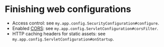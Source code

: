 # Finishing web configurations
- Access control: see `my.app.config.SecurityConfiguration#configure`.
- Enabled [CORS](https://developer.mozilla.org/en-US/docs/Web/HTTP/CORS): see `my.app.config.ServletConfiguration#corsFilter`.
- HTTP caching headers for static assets: see `my.app.config.ServletConfiguration#onStartup`.
